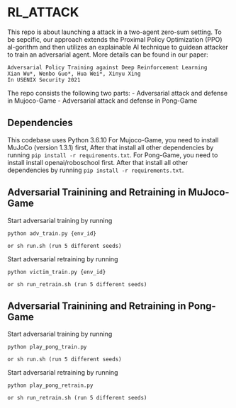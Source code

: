 # RL_ATTACK
This repo is about launching a attack in a two-agent zero-sum setting. To be sepcific, our approach extends the Proximal Policy Optimization (PPO) al-gorithm and then utilizes an explainable AI technique to guidean attacker to train an adversarial agent.
More details can be found in our paper:

```
Adversarial Policy Training against Deep Reinforcement Learning
Xian Wu*, Wenbo Guo*, Hua Wei*, Xinyu Xing 
In USENIX Security 2021
```

The repo consists the following two parts:
	- Adversarial attack and defense in Mujoco-Game
	- Adversarial attack and defense in Pong-Game

## Dependencies

This codebase uses Python 3.6.10
For Mujoco-Game, you need to install MuJoCo (version 1.3.1) first,  After that install all other dependencies by running `pip install -r requirements.txt`.
For Pong-Game, you need to install install openai/roboschool first. After that install all other dependencies by running `pip install -r requirements.txt`.

## Adversarial Trainining and Retraining in MuJoco-Game

Start adversarial training by running 
```
python adv_train.py {env_id}

or sh run.sh (run 5 different seeds)
```
Start adversarial retraining by running
```
python victim_train.py {env_id}

or sh run_retrain.sh (run 5 different seeds)
```


## Adversarial Trainining and Retraining in Pong-Game

Start adversarial training by running 
```
python play_pong_train.py

or sh run.sh (run 5 different seeds)
```
Start adversarial retraining by running
```
python play_pong_retrain.py

or sh run_retrain.sh (run 5 different seeds)